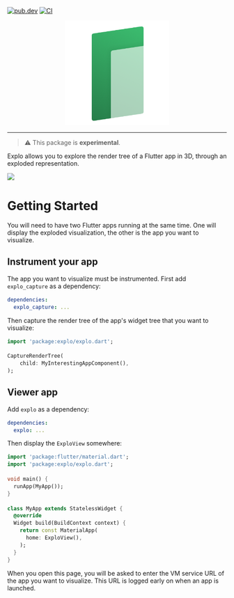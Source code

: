 [![pub.dev](https://badgen.net/pub/v/explo)](https://pub.dev/packages/explo)
[![CI](https://github.com/blaugold/explo/actions/workflows/ci.yaml/badge.svg)](https://github.com/blaugold/explo/actions/workflows/ci.yaml)

<p align="center">
    <img src="https://github.com/blaugold/explo/raw/main/docs/images/explo_logo.png" width="240px">
</p>

---

> ⚠️ This package is **experimental**.

Explo allows you to explore the render tree of a Flutter app in 3D,
through an exploded representation.

<img src="https://github.com/blaugold/explo/raw/main/docs/images/flutter_explode_demo.gif">

# Getting Started

You will need to have two Flutter apps running at the same time. One will
display the exploded visualization, the other is the app you want to visualize.

## Instrument your app

The app you want to visualize must be instrumented. First add `explo_capture` as
a dependency:

```yaml
dependencies:
  explo_capture: ...
```

Then capture the render tree of the app's widget tree that you want to
visualize:

```dart
import 'package:explo/explo.dart';

CaptureRenderTree(
    child: MyInterestingAppComponent(),
);
```

## Viewer app

Add `explo` as a dependency:

```yaml
dependencies:
  explo: ...
```

Then display the `ExploView` somewhere:

```dart
import 'package:flutter/material.dart';
import 'package:explo/explo.dart';

void main() {
  runApp(MyApp());
}

class MyApp extends StatelessWidget {
  @override
  Widget build(BuildContext context) {
    return const MaterialApp(
      home: ExploView(),
    );
  }
}
```

When you open this page, you will be asked to enter the VM service URL of the
app you want to visualize. This URL is logged early on when an app is launched.
